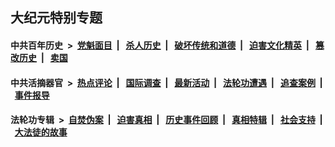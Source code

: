 ## 大纪元特别专题

#### 中共百年历史 &nbsp;>&nbsp; [党魁面目](indexes/nf1176107/README.md?05150430) &nbsp;| &nbsp; [杀人历史](indexes/nf1176106/README.md?05150430) &nbsp;| &nbsp; [破坏传统和道德](indexes/nf1176106/README.md?05150430) &nbsp;| &nbsp; [迫害文化精英](indexes/nf1176111/README.md?05150430) &nbsp;| &nbsp; [篡改历史](indexes/nf1176115/README.md?05150430) &nbsp;| &nbsp; [卖国](indexes/nf1176117/README.md?05150430) 

#### 中共活摘器官 &nbsp;>&nbsp; [热点评论](indexes/nf5879/README.md?05150430) &nbsp;| &nbsp; [国际调查](indexes/nf5947/README.md?05150430) &nbsp;| &nbsp; [最新活动](indexes/nf5883/README.md?05150430) &nbsp;| &nbsp; [法轮功遭遇](indexes/nf5881/README.md?05150430) &nbsp;| &nbsp; [追查案例](indexes/nf5880/README.md?05150430) &nbsp;| &nbsp; [事件报导](indexes/nf5877/README.md?05150430) 

#### 法轮功专辑 &nbsp;>&nbsp; [自焚伪案](indexes/nf5562/README.md?05150430) &nbsp;| &nbsp; [迫害真相](indexes/nf4379/README.md?05150430) &nbsp;| &nbsp; [历史事件回顾](indexes/nf5793/README.md?05150430) &nbsp;| &nbsp; [真相特辑](indexes/nf4389/README.md?05150430) &nbsp;| &nbsp; [社会支持](indexes/nf4386/README.md?05150430) &nbsp;| &nbsp; [大法徒的故事](indexes/nf1147481/README.md?05150430) 


